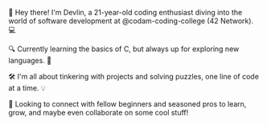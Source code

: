 👋 Hey there! I'm Devlin, a 21-year-old coding enthusiast diving into the world of software development at @codam-coding-college (42 Network). 💻

🔍 Currently learning the basics of C, but always up for exploring new languages. 🚀

🛠️ I'm all about tinkering with projects and solving puzzles, one line of code at a time. 💡

💼 Looking to connect with fellow beginners and seasoned pros to learn, grow, and maybe even collaborate on some cool stuff! 
